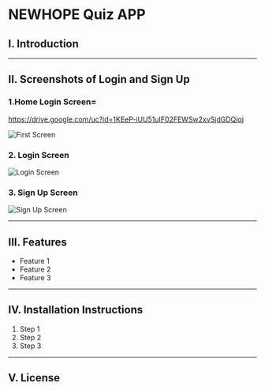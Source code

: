 # NEWHOPE Quiz APP

## I. Introduction


---

## II. Screenshots of Login and Sign Up

### 1.Home Login Screen=
https://drive.google.com/uc?id=1KEeP-iUU51uIF02FEWSw2xvSjdGDQiqj

![First Screen](https://drive.google.com/uc?id=1m45dLk3OUCeEZSSBPc1AW8IEabsOaiIP)

### 2. Login Screen

![Login Screen](https://drive.google.com/uc?id=12fGPGlVJZ1lQF1l3c8On9zlBvWMsh1QV)

### 3. Sign Up Screen
![Sign Up Screen](https://drive.google.com/uc?id=1KEeP-iUU51uIF02FEWSw2xvSjdGDQiqj)

---

## III. Features
- Feature 1
- Feature 2
- Feature 3

---

## IV. Installation Instructions
1. Step 1
2. Step 2
3. Step 3

---

## V. License
